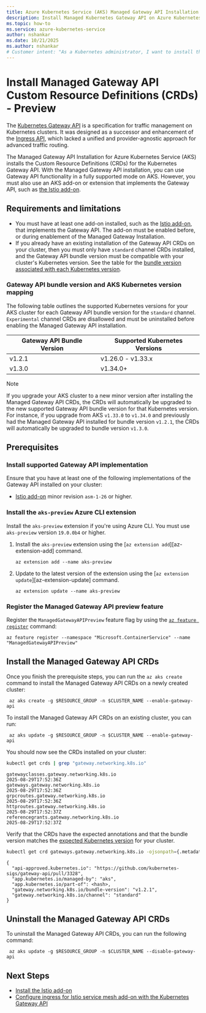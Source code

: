 ```yaml
---
title: Azure Kubernetes Service (AKS) Managed Gateway API Installation
description: Install Managed Kubernetes Gateway API on Azure Kubernetes Service
ms.topic: how-to
ms.service: azure-kubernetes-service
author: nshankar
ms.date: 10/21/2025
ms.author: nshankar
# Customer intent: "As a Kubernetes administrator, I want to install the Kubernetes Gateway API Custom Resource Definitions (CRDs) to create Kubernetes Gateway API resources on my cluster."
---
```


# Install Managed Gateway API Custom Resource Definitions (CRDs) - Preview

The [Kubernetes Gateway API][kubernetes-gateway-api] is a specification for traffic management on Kubernetes clusters. It was designed as a successor and enhancement of the [Ingress API][kubernetes-ingress-api], which lacked a unified and provider-agnostic approach for advanced traffic routing.

The Managed Gateway API Installation for Azure Kubernetes Service (AKS) installs the Custom Resource Definitions (CRDs) for the Kubernetes Gateway API. With the Managed Gateway API installation, you can use Gateway API functionality in a fully supported mode on AKS. However, you must also use an AKS add-on or extension that implements the Gateway API, such as [the Istio add-on][istio-gateway-api].

## Requirements and limitations

* You must have at least one add-on installed, such as the [Istio add-on][istio-about], that implements the Gateway API. The add-on must be enabled before, or during enablement of the Managed Gateway Installation. 
* If you already have an existing installation of the Gateway API CRDs on your cluster, then you must only have `standard` channel CRDs installed, and the Gateway API bundle version must be compatible with your cluster's Kubernetes version. See the table for the [bundle version associated with each Kubernetes version](#gateway-api-bundle-version-and-aks-kubernetes-version-mapping).

### Gateway API bundle version and AKS Kubernetes version mapping

The following table outlines the supported Kubernetes versions for your AKS cluster for each Gateway API bundle version for the `standard` channel. `Experimental` channel CRDs are disallowed and must be uninstalled before enabling the Managed Gateway API installation.

| Gateway API Bundle Version | Supported Kubernetes Versions |
|----------------------------|-------------------------------|
| v1.2.1                     | v1.26.0 - v1.33.x             |
| v1.3.0                     | v1.34.0+                      |

> [!NOTE]
> If you upgrade your AKS cluster to a new minor version after installing the Managed Gateway API CRDs, the CRDs will automatically be upgraded to the new supported Gateway API bundle version for that Kubernetes version. For instance, if you upgrade from AKS `v1.33.0` to `v1.34.0` and previously had the Managed Gateway API installed for bundle version `v1.2.1`, the CRDs will automatically be upgraded to bundle version `v1.3.0`.

## Prerequisites

### Install supported Gateway API implementation

Ensure that you have at least one of the following implementations of the Gateway API installed on your cluster:
- [Istio add-on][istio-deploy] minor revision `asm-1-26` or higher. 

### Install the `aks-preview` Azure CLI extension

Install the `aks-preview` extension if you're using Azure CLI. You must use `aks-preview` version `19.0.0b4` or higher.

1. Install the `aks-preview` extension using the [`az extension add`][az-extension-add] command.

    ```azurecli-interactive
    az extension add --name aks-preview
    ```

2. Update to the latest version of the extension using the [`az extension update`][az-extension-update] command.

    ```azurecli-interactive
    az extension update --name aks-preview
    ```

### Register the Managed Gateway API preview feature

Register the `ManagedGatewayAPIPreview` feature flag by using the [`az feature register`](/cli/azure/feature#az_feature_register) command:

```azurecli-interactive
az feature register --namespace "Microsoft.ContainerService" --name "ManagedGatewayAPIPreview"
```

## Install the Managed Gateway API CRDs

Once you finish the prerequisite steps, you can run the `az aks create` command to install the Managed Gateway API CRDs on a newly created cluster:

```azurecli-interactive
 az aks create -g $RESOURCE_GROUP -n $CLUSTER_NAME --enable-gateway-api
```

To install the Managed Gateway API CRDs on an existing cluster, you can run:

```azurecli-interactive
 az aks update -g $RESOURCE_GROUP -n $CLUSTER_NAME --enable-gateway-api
```

You should now see the CRDs installed on your cluster:

```bash
kubectl get crds | grep "gateway.networking.k8s.io"
```

```output
gatewayclasses.gateway.networking.k8s.io                           2025-08-29T17:52:36Z
gateways.gateway.networking.k8s.io                                 2025-08-29T17:52:36Z
grpcroutes.gateway.networking.k8s.io                               2025-08-29T17:52:36Z
httproutes.gateway.networking.k8s.io                               2025-08-29T17:52:37Z
referencegrants.gateway.networking.k8s.io                          2025-08-29T17:52:37Z
```

Verify that the CRDs have the expected annotations and that the bundle version matches the [expected Kubernetes version](#gateway-api-bundle-version-and-aks-kubernetes-version-mapping) for your cluster.

```bash
kubectl get crd gateways.gateway.networking.k8s.io -ojsonpath={.metadata.annotations} | jq
```

```output
{
  "api-approved.kubernetes.io": "https://github.com/kubernetes-sigs/gateway-api/pull/3328",
  "app.kubernetes.io/managed-by": "aks",
  "app.kubernetes.io/part-of": <hash>,
  "gateway.networking.k8s.io/bundle-version": "v1.2.1",
  "gateway.networking.k8s.io/channel": "standard"
}
```

## Uninstall the Managed Gateway API CRDs

To uninstall the Managed Gateway API CRDs, you can run the following command:

```azurecli-interactive
 az aks update -g $RESOURCE_GROUP -n $CLUSTER_NAME --disable-gateway-api
```

## Next Steps

* [Install the Istio add-on][istio-deploy]
* [Configure ingress for Istio service mesh add-on with the Kubernetes Gateway API][istio-gateway-api]

[istio-about]: ./istio-about.md
[istio-deploy]: ./istio-deploy-addon.md
[istio-gateway-api]: ./istio-gateway-api.md

[kubernetes-gateway-api]: https://gateway-api.sigs.k8s.io/
[kubernetes-ingress-api]: https://kubernetes.io/docs/concepts/services-networking/ingress/